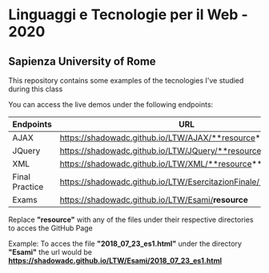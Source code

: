 # Linguaggi e Tecnologie per il Web - 2020
## Sapienza University of Rome

This repository contains some examples of the tecnologies I've studied during this class

You can access the live demos under the following endpoints:

Endpoints  | URL
------------- | -------------
AJAX  | https://shadowadc.github.io/LTW/AJAX/**resource**
JQuery  | https://shadowadc.github.io/LTW/JQuery/**resource**
XML  | https://shadowadc.github.io/LTW/XML/**resource**
Final Practice  | https://shadowadc.github.io/LTW/EsercitazionFinale/**resource**
Exams | <https://shadowadc.github.io/LTW/Esami/>**resource**

Replace **"resource"** with any of the files under their respective directories to acces the GitHub Page

Example:
To acces the file **"2018_07_23_es1.html"** under the directory **"Esami"** the url would be **<https://shadowadc.github.io/LTW/Esami/2018_07_23_es1.html>**
